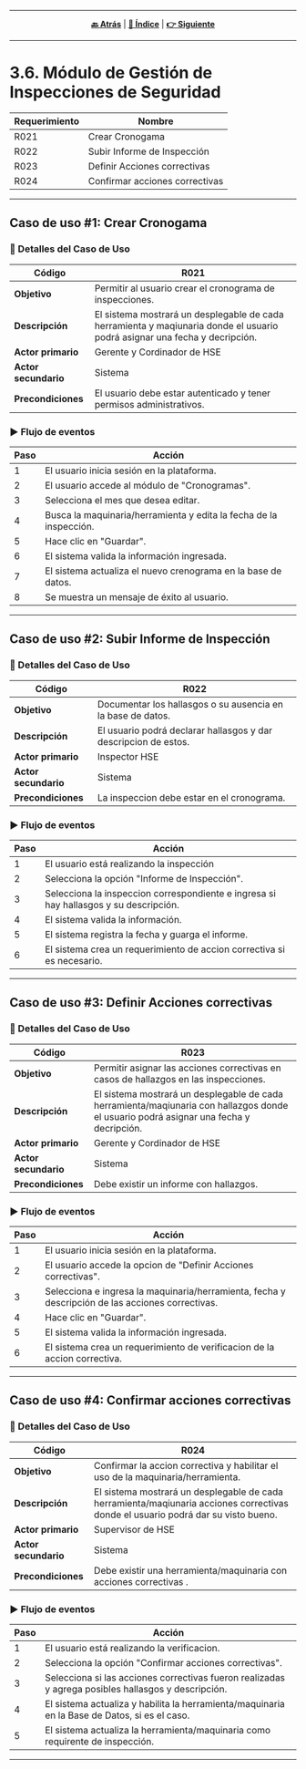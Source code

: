 <hr>
<div align="center">
 
[**🔙 Atrás**](../3.5/3.5.md) | [**📜 Índice**](../../README.md) | [**👉 Siguiente**](../3.7/3.7.md)

</div>
<hr>

# 3.6. Módulo de Gestión de Inspecciones de Seguridad

| Requerimiento | Nombre                      |
|--------|------------------------------------|
| R021  | Crear Cronogama                    |
| R022  | Subir Informe de Inspección       |
| R023  | Definir Acciones correctivas       |
| R024  | Confirmar acciones correctivas     |

---

## Caso de uso #1: Crear Cronogama

### 🧾 Detalles del Caso de Uso

| Código          | R021                                                                 |
|-------------------|-----------------------------------------------------------------------------|
| **Objetivo**          | Permitir al usuario crear el cronograma de inspecciones.     |
| **Descripción**       | El sistema mostrará un desplegable de cada herramienta y maqiunaria donde el usuario podrá asignar una fecha y decripción. |
| **Actor primario**    | Gerente y Cordinador de HSE                                    |
| **Actor secundario**  | Sistema                                                                    |
| **Precondiciones**    | El usuario debe estar autenticado y tener permisos administrativos. |

### ▶️ Flujo de eventos

| Paso | Acción                                                             |
|------|--------------------------------------------------------------------|
| 1    | El usuario inicia sesión en la plataforma.                         |
| 2    | El usuario accede al módulo de "Cronogramas".         |
| 3    | Selecciona el mes que desea editar.                     |
| 4    | Busca la maquinaria/herramienta y edita la fecha de la inspección.                |
| 5    | Hace clic en "Guardar".                                            |
| 6    | El sistema valida la información ingresada.                        |
| 7    | El sistema actualiza el nuevo crenograma en la base de datos.               |
| 8    | Se muestra un mensaje de éxito al usuario.                         |

---

## Caso de uso #2: Subir Informe de Inspección

### 🧾 Detalles del Caso de Uso

| Código          | R022                                                                 |
|-------------------|-----------------------------------------------------------------------------|
| **Objetivo**          | Documentar los hallasgos o su ausencia en la base de datos.                     |
| **Descripción**       | El usuario podrá declarar hallasgos y dar descripcion de estos. |
| **Actor primario**    | Inspector HSE                                        |
| **Actor secundario**  | Sistema                                                                    |
| **Precondiciones**    | La inspeccion debe estar en el cronograma.       |

### ▶️ Flujo de eventos

| Paso | Acción                                                       |
|------|--------------------------------------------------------------|
| 1    | El usuario está realizando la inspección                      |
| 2    | Selecciona la opción "Informe de Inspección".           |
| 3    | Selecciona la inspeccion correspondiente e ingresa si hay hallasgos y su descripción.                      |
| 4    | El sistema valida la información.             |
| 5    | El sistema registra la fecha y guarga el informe.   |
| 6    | El sistema crea un requerimiento de accion correctiva si es necesario.           |

---

## Caso de uso #3: Definir Acciones correctivas

### 🧾 Detalles del Caso de Uso

| Código          | R023                                                                 |
|-------------------|-----------------------------------------------------------------------------|
| **Objetivo**          | Permitir asignar las acciones correctivas en casos de hallazgos en las inspecciones.            |
| **Descripción**       | El sistema mostrará un desplegable de cada herramienta/maqiunaria con hallazgos donde el usuario podrá asignar una fecha y decripción. |
| **Actor primario**    | Gerente y Cordinador de HSE                                    |
| **Actor secundario**  | Sistema                                                                    |
| **Precondiciones**    | Debe existir un informe con hallazgos.                                            |

### ▶️ Flujo de eventos

| Paso | Acción                                                           |
|------|------------------------------------------------------------------|
| 1    | El usuario inicia sesión en la plataforma.             |
| 2    | El usuario accede la opcion de "Definir Acciones correctivas".                    |
| 3    | Selecciona e ingresa  la maquinaria/herramienta, fecha y descripción de las acciones correctivas.                         |
| 4    | Hace clic en "Guardar".                                  |
| 5    | El sistema valida la información ingresada.                                         |
| 6    | El sistema crea un requerimiento de verificacion de la accion correctiva.          |

---

## Caso de uso #4: Confirmar acciones correctivas

### 🧾 Detalles del Caso de Uso

| Código          | R024                                                                 |
|-------------------|-----------------------------------------------------------------------------|
| **Objetivo**          | Confirmar la accion correctiva y habilitar el uso de la maquinaria/herramienta.                      |
| **Descripción**       | El sistema mostrará un desplegable de cada herramienta/maqiunaria acciones correctivas donde el usuario podrá dar su visto bueno. |
| **Actor primario**    | Supervisor de HSE                                                        |
| **Actor secundario**  | Sistema                                                               |
| **Precondiciones**    | Debe existir una herramienta/maquinaria con acciones correctivas .                         |

### ▶️ Flujo de eventos

| Paso | Acción                                                               |
|------|----------------------------------------------------------------------|
| 1    | El usuario está realizando la verificacion.                |
| 2    | Selecciona la opción "Confirmar acciones correctivas".                        |
| 3    | Selecciona si las acciones correctivas fueron realizadas y agrega posibles hallasgos y descripción.                                   |
| 4    | El sistema actualiza y habilita la herramienta/maquinaria en la Base de Datos, si es el caso.       |
| 5    | El sistema actualiza la herramienta/maquinaria como requirente de inspección.       |

---
